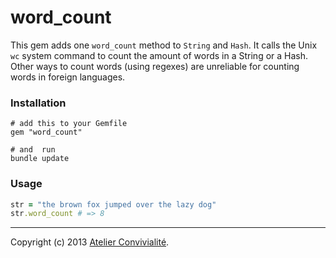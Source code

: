 # word_count

This gem adds one `word_count` method to `String` and `Hash`. It calls the Unix `wc` system command to count the amount of words in a String or a Hash. Other ways to count words (using regexes) are unreliable for counting words in foreign languages.

### Installation
    # add this to your Gemfile
    gem "word_count"

    # and  run
    bundle update

### Usage

``` ruby
str = "the brown fox jumped over the lazy dog"
str.word_count # => 8
```

***

Copyright (c) 2013 [Atelier Convivialité](http://atelierconvivialite.com).
